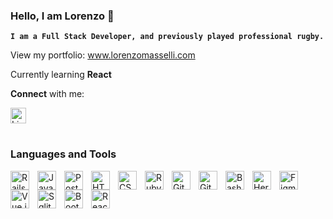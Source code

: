 ### Hello, I am Lorenzo 👋

**`I am a Full Stack Developer, and previously played professional rugby.`**

View my portfolio: www.lorenzomasselli.com

Currently learning **React**

**Connect** with me:

<a href="https://www.linkedin.com/in/lorenzo-masselli-6a1894129/"><img  alt="Linkedin" width="25px" style="padding-right:10px;" src="https://cdn.jsdelivr.net/gh/devicons/devicon/icons/linkedin/linkedin-original.svg" /></a>

          
#



### Languages and Tools
<img align="left" alt="Rails" width="30px" style="padding-right:10px;"  src="https://cdn.jsdelivr.net/gh/devicons/devicon/icons/rails/rails-plain.svg" />
<img align="left" alt="JavaScript" width="30px" style="padding-right:10px;" src="https://cdn.jsdelivr.net/gh/devicons/devicon/icons/javascript/javascript-plain.svg" />
<img align="left" alt="Postgresql" width="30px" style="padding-right:10px;" src="https://cdn.jsdelivr.net/gh/devicons/devicon/icons/postgresql/postgresql-original.svg" />
<img align="left" alt="HTML" width="30px" style="padding-right:10px;" src="https://cdn.jsdelivr.net/gh/devicons/devicon/icons/html5/html5-plain.svg" />
<img align="left" alt="CSS" width="30px" style="padding-right:10px;" src="https://cdn.jsdelivr.net/gh/devicons/devicon/icons/css3/css3-plain.svg" />
<img align="left" alt="Ruby" width="30px" style="padding-right:10px;" src="https://cdn.jsdelivr.net/gh/devicons/devicon/icons/ruby/ruby-original.svg" />
<img align="left" alt="Git" width="30px" style="padding-right:10px;" src="https://cdn.jsdelivr.net/gh/devicons/devicon/icons/git/git-original.svg" />
<img align="left" alt="GitHub" width="30px" style="padding-right:10px;" src="https://cdn.jsdelivr.net/gh/devicons/devicon/icons/github/github-original.svg" />
<img align="left" alt="Bash" width="30px" style="padding-right:10px;" src="https://cdn.jsdelivr.net/gh/devicons/devicon/icons/bash/bash-original.svg" />
<img align="left" alt="Heroku" width="30px" style="padding-right:10px;"  src="https://cdn.jsdelivr.net/gh/devicons/devicon/icons/heroku/heroku-original.svg" />
<img align="left" alt="Figma" width="30px" style="padding-right:10px;"  src="https://cdn.jsdelivr.net/gh/devicons/devicon/icons/figma/figma-original.svg" />
<img align="left" alt="Vue.js" width="30px" style="padding-right:10px;"  src="https://cdn.jsdelivr.net/gh/devicons/devicon/icons/vuejs/vuejs-original.svg" />
<img align="left" alt="Sqlite" width="30px" style="padding-right:10px;"  src="https://cdn.jsdelivr.net/gh/devicons/devicon/icons/sqlite/sqlite-plain.svg" />
<img align="left" alt="Bootstrap" width="30px" style="padding-right:10px;" 
 src="https://cdn.jsdelivr.net/gh/devicons/devicon/icons/bootstrap/bootstrap-original.svg" />
<img align="left" alt="React" width="30px" style="padding-right:10px;" src="https://cdn.jsdelivr.net/gh/devicons/devicon/icons/react/react-original.svg" />

<!--
**LorenzoMasselli/LorenzoMasselli** is a ✨ _special_ ✨ repository because its `README.md` (this file) appears on your GitHub profile.

Here are some ideas to get you started:

- 🔭 I’m currently working on ...
- 🌱 I’m currently learning ...
- 👯 I’m looking to collaborate on ...
- 🤔 I’m looking for help with ...
- 💬 Ask me about ...
- 📫 How to reach me: ...
- 😄 Pronouns: ...
- ⚡ Fun fact: ...
-->

